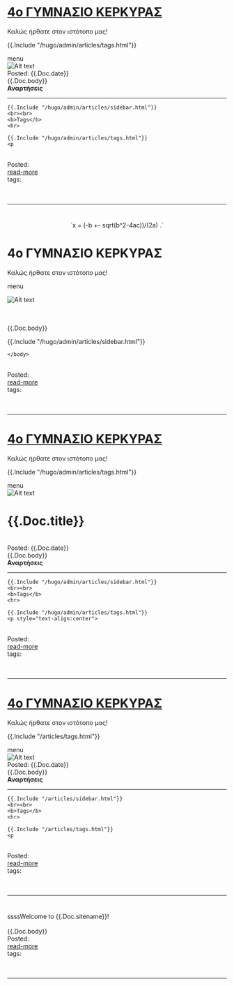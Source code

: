 

<h1><a class="readmorelink" href="defaultok.html"></a></h1>
<!DOCTYPE html>
<html>
	<head>
<script type="text/javascript" async
  src="https://cdnjs.cloudflare.com/ajax/libs/mathjax/2.7.2/MathJax.js?config=TeX-MML-AM_CHTML">
</script>
<link rel=stylesheet type=text/css href='/hugo/admin/css/xblog.css'><meta http-equiv='Content-Type' content='text/html; charset=UTF-8'>
 
<title>{{.Doc.title}}</title>
	</head>
	<body>
 
<div class="container">

<div class="headercontainer">

<div class="header">
<h1><a href="http://gymnasioker4.graeca.tk:1111/hugo/admin/articles">
4ο ΓΥΜΝΑΣΙΟ ΚΕΡΚΥΡΑΣ</a></h1>
<p>Καλώς ήρθατε στον ιστότοπο μας!</p>
</div>

<div class="tags">
{{.Include "/hugo/admin/articles/tags.html"}}
</div>

</div>

<p></p>
<div class="menu_up">
	menu
</div>
<div class="content">
 
<img class="imgheader" src="http://gymnasioker4.graeca.tk:9999/img/gymnasio.jpg" alt="Alt text" />
		
 
<br>
Posted: {{.Doc.date}}
<br>
{{.Doc.body}}
</div>
 
<div class="sidebar">
	<b>Αναρτήσεις</b>
	<hr>

	{{.Include "/hugo/admin/articles/sidebar.html"}}
	<br><br>
	<b>Tags</b>
	<hr>

	{{.Include "/hugo/admin/articles/tags.html"}}
	<p
<br>
<div class='readmore'>
Posted: <br>
<a class="readmorelink" href="defaultok.html">read-more</a><br>
tags: 
<br><br><br>
</div>
<hr>

<h1><a class="readmorelink" href="default2.html"></a></h1>
<!DOCTYPE html>
<html>
	<head>
<script type="text/javascript" async
  src="https://cdnjs.cloudflare.com/ajax/libs/mathjax/2.7.2/MathJax.js?config=TeX-MML-AM_CHTML">
</script>		
<link rel=stylesheet type=text/css href='xblog.css'><meta http-equiv='Content-Type' content='text/html; charset=UTF-8'>
		
<title>{{.Doc.title}}</title>
	</head>
	<body>
<p style="text-align:center">
  `x = (-b +- sqrt(b^2-4ac))/(2a) .`
</p>
<div class="container"><div class="content">
<h1>4ο ΓΥΜΝΑΣΙΟ ΚΕΡΚΥΡΑΣ</h1>
<p>Καλώς ήρθατε στον ιστότοπο μας!</p>
<div class="menu_up">menu</div>
<p></p>
<img class="imgheader" src="http://gymnasioker4.graeca.tk:9999/img/gymnasio.jpg" alt="Alt text" />
		

<br><br>
{{.Doc.body}}
</div>
<div class="sidebar">
	{{.Include "/hugo/admin/articles/sidebar.html"}}</div>

</div>


	</body>
</html>
<br>
<div class='readmore'>
Posted: <br>
<a class="readmorelink" href="default2.html">read-more</a><br>
tags: 
<br><br><br>
</div>
<hr>

<h1><a class="readmorelink" href="default.html"></a></h1>
<!DOCTYPE html>
<html>
	<head>
<script type="text/javascript" async
  src="https://cdnjs.cloudflare.com/ajax/libs/mathjax/2.7.2/MathJax.js?config=TeX-MML-AM_CHTML">
</script>
<link rel=stylesheet type=text/css href='/hugo/admin/css/blog.css'><meta http-equiv='Content-Type' content='text/html; charset=UTF-8'>
 
<title>{{.Doc.title}}</title>
	</head>
	<body>
 
<div class="container">

<div class="headercontainer">

<div class="header">
<h1><a href="http://gymnasioker4.graeca.tk/hugo/admin/articles">
4ο ΓΥΜΝΑΣΙΟ ΚΕΡΚΥΡΑΣ</a></h1>
<p>Καλώς ήρθατε στον ιστότοπο μας!</p>
</div>

<div class="tags">
{{.Include "/hugo/admin/articles/tags.html"}}
</div>

</div>

<p></p>
<div class="menu_up">
	menu
</div>
<div class="content">
 
<img class="imgheader" src="/hugo/admin/articles/images/gymnasio.jpg" alt="Alt text" />
		
<h1>{{.Doc.title}}</h1>
<br>
Posted: {{.Doc.date}}
<br>
{{.Doc.body}}
</div>
 
<div class="sidebar">
	<b>Αναρτήσεις</b>
	<hr>

	{{.Include "/hugo/admin/articles/sidebar.html"}}
	<br><br>
	<b>Tags</b>
	<hr>

	{{.Include "/hugo/admin/articles/tags.html"}}
	<p style="text-align:center">

<br>
<div class='readmore'>
Posted: <br>
<a class="readmorelink" href="default.html">read-more</a><br>
tags: 
<br><br><br>
</div>
<hr>

<h1><a class="readmorelink" href="default-gymna.html"></a></h1>
<!DOCTYPE html>
<html>
	<head>
<script type="text/javascript" async
  src="https://cdnjs.cloudflare.com/ajax/libs/mathjax/2.7.2/MathJax.js?config=TeX-MML-AM_CHTML">
</script>
<link rel=stylesheet type=text/css href='/css/xblog.css'><meta http-equiv='Content-Type' content='text/html; charset=UTF-8'>
 
<title>{{.Doc.title}}</title>
	</head>
	<body>
 
<div class="container">

<div class="headercontainer">

<div class="header">
<h1><a href="http://gymnasioker4.graeca.tk/articles">
4ο ΓΥΜΝΑΣΙΟ ΚΕΡΚΥΡΑΣ</a></h1>
<p>Καλώς ήρθατε στον ιστότοπο μας!</p>
</div>

<div class="tags">
{{.Include "/articles/tags.html"}}
</div>

</div>

<p></p>
<div class="menu_up">
	menu
</div>
<div class="content">
 
<img class="imgheader" src="http://gymnasioker4.graeca.tk/articles/images/gymnasio.jpg" alt="Alt text" />
		
 
<br>
Posted: {{.Doc.date}}
<br>
{{.Doc.body}}
</div>
 
<div class="sidebar">
	<b>Αναρτήσεις</b>
	<hr>

	{{.Include "/articles/sidebar.html"}}
	<br><br>
	<b>Tags</b>
	<hr>

	{{.Include "/articles/tags.html"}}
	<p
<br>
<div class='readmore'>
Posted: <br>
<a class="readmorelink" href="default-gymna.html">read-more</a><br>
tags: 
<br><br><br>
</div>
<hr>

<h1><a class="readmorelink" href="blog.html"></a></h1>
<!DOCTYPE html>
<html>
	<head>
		<title>{{.Doc.title}}</title>
	</head>
	<body>
		ssssWelcome to {{.Doc.sitename}}!
		<br><br>
		{{.Doc.body}}
	</body>
</html>
<br>
<div class='readmore'>
Posted: <br>
<a class="readmorelink" href="blog.html">read-more</a><br>
tags: 
<br><br><br>
</div>
<hr>
